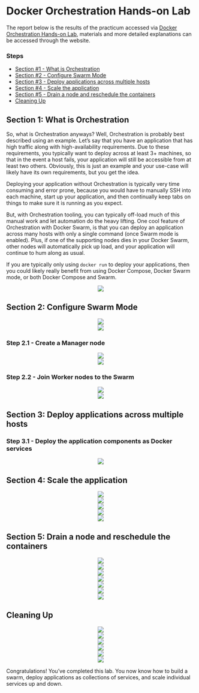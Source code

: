 # Docker Orchestration Hands-on Lab

The report below is the results of the practicum accessed via [Docker Orchestration Hands-on Lab](https://training.play-with-docker.com/orchestration-hol/), materials and more detailed explanations can be accessed through the website.

### Steps

- [Section #1 - What is Orchestration](https://github.com/isaanggi/tekn-cloud-computing/new/main/minggu-12#section-1-what-is-orchestration)
- [Section #2 - Configure Swarm Mode](https://github.com/isaanggi/tekn-cloud-computing/new/main/minggu-12#section-2-configure-swarm-mode)
- [Section #3 - Deploy applications across multiple hosts](https://github.com/isaanggi/tekn-cloud-computing/new/main/minggu-12#section-3-deploy-applications-across-multiple-hosts)
- [Section #4 - Scale the application](https://github.com/isaanggi/tekn-cloud-computing/new/main/minggu-12#section-4-scale-the-application)
- [Section #5 - Drain a node and reschedule the containers](https://github.com/isaanggi/tekn-cloud-computing/new/main/minggu-12#section-5-drain-a-node-and-reschedule-the-containers)
- [Cleaning Up](https://github.com/isaanggi/tekn-cloud-computing/new/main/minggu-12#cleaning-up)

## Section 1: What is Orchestration

So, what is Orchestration anyways? Well, Orchestration is probably best described using an example. Let’s say that you have an application that has high traffic along with high-availability requirements. Due to these requirements, you typically want to deploy across at least 3+ machines, so that in the event a host fails, your application will still be accessible from at least two others. Obviously, this is just an example and your use-case will likely have its own requirements, but you get the idea.

Deploying your application without Orchestration is typically very time consuming and error prone, because you would have to manually SSH into each machine, start up your application, and then continually keep tabs on things to make sure it is running as you expect.

But, with Orchestration tooling, you can typically off-load much of this manual work and let automation do the heavy lifting. One cool feature of Orchestration with Docker Swarm, is that you can deploy an application across many hosts with only a single command (once Swarm mode is enabled). Plus, if one of the supporting nodes dies in your Docker Swarm, other nodes will automatically pick up load, and your application will continue to hum along as usual.

If you are typically only using ```docker run``` to deploy your applications, then you could likely really benefit from using Docker Compose, Docker Swarm mode, or both Docker Compose and Swarm.

<div align="center"><img src="gambar/1.jpg"></div>

## Section 2: Configure Swarm Mode

<div align="center"><img src="gambar/2.jpg"></div>
<div align="center"><img src="gambar/3.jpg"></div>

### Step 2.1 - Create a Manager node

<div align="center"><img src="gambar/4.jpg"></div>
<div align="center"><img src="gambar/5.jpg"></div>

### Step 2.2 - Join Worker nodes to the Swarm

<div align="center"><img src="gambar/6.jpg"></div>
<div align="center"><img src="gambar/7.jpg"></div>

## Section 3: Deploy applications across multiple hosts

### Step 3.1 - Deploy the application components as Docker services

<div align="center"><img src="gambar/8.jpg"></div>

## Section 4: Scale the application

<div align="center"><img src="gambar/9.jpg"></div>
<div align="center"><img src="gambar/10.jpg"></div>
<div align="center"><img src="gambar/11.jpg"></div>
<div align="center"><img src="gambar/12.jpg"></div>
<div align="center"><img src="gambar/13.jpg"></div>

## Section 5: Drain a node and reschedule the containers

<div align="center"><img src="gambar/14.jpg"></div>
<div align="center"><img src="gambar/15.jpg"></div>
<div align="center"><img src="gambar/16.jpg"></div>
<div align="center"><img src="gambar/17.jpg"></div>
<div align="center"><img src="gambar/18.jpg"></div>
<div align="center"><img src="gambar/19.jpg"></div>
<div align="center"><img src="gambar/20.jpg"></div>

## Cleaning Up

<div align="center"><img src="gambar/21.jpg"></div>
<div align="center"><img src="gambar/22.jpg"></div>
<div align="center"><img src="gambar/23.jpg"></div>
<div align="center"><img src="gambar/24.jpg"></div>
<div align="center"><img src="gambar/25.jpg"></div>
<div align="center"><img src="gambar/26.jpg"></div>

Congratulations! You’ve completed this lab. You now know how to build a swarm, deploy applications as collections of services, and scale individual services up and down.
